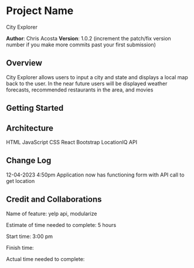 # Project Name

City Explorer

**Author**: Chris Acosta
**Version**: 1.0.2 (increment the patch/fix version number if you make more commits past your first submission)

## Overview

City Explorer allows users to input a city and state and displays a local map back to the user. In the near future users will be displayed weather forecasts, recommended restaurants in the area, and movies

## Getting Started

## Architecture

HTML
JavaScript
CSS
React
Bootstrap
LocationIQ API

## Change Log

12-04-2023 4:50pm Application now has functioning form with API call to get location

## Credit and Collaborations



Name of feature: yelp api, modularize

Estimate of time needed to complete: 5 hours

Start time: 3:00 pm

Finish time:

Actual time needed to complete: 